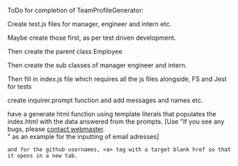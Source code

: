 ToDo for completion of TeamProfileGenerator:

Create test.js files for manager, engineer and intern etc.

Maybe create those first, as per test driven development.

Then create the parent class Employee

Then create the sub classes of manager engineer and intern.

Then fill in index.js file which requires all the js files alongside, FS and Jest for tests

create inquirer.prompt function and add messages and names etc.

have a generate html function using template literals that populates the index.html with the data answered from the prompts. [Use "If you see any bugs, please <a href="mailto:webmaster@somedomain.com">
    contact webmaster</a>.<br>" as an example for the inputting of email adresses]

    and for the github usernames, <a> tag with a target blank href so that it opens in a new tab.